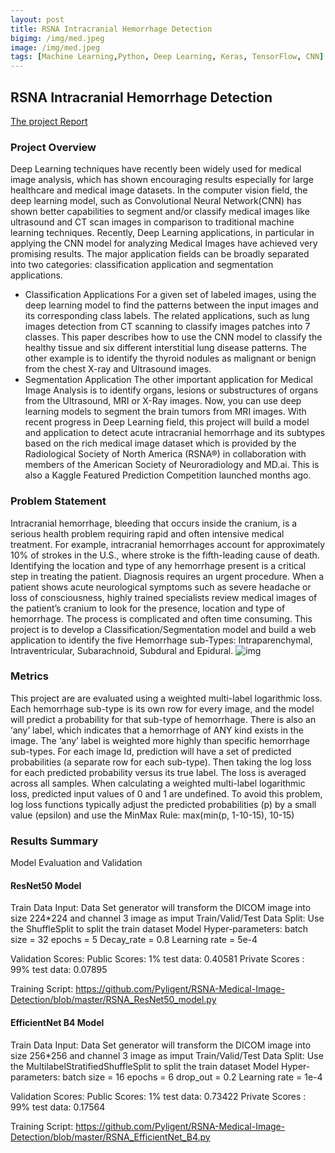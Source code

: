 ```yaml
---
layout: post
title: RSNA Intracranial Hemorrhage Detection
bigimg: /img/med.jpeg
image: /img/med.jpeg
tags: [Machine Learning,Python, Deep Learning, Keras, TensorFlow, CNN]
---
```




## RSNA Intracranial Hemorrhage Detection

[The project Report](https://github.com/Pyligent/RSNA-Medical-Image-Detection/blob/master/Capstone%20Project%20Report_v1.pdf)

### Project Overview

Deep Learning techniques have recently been widely used for medical image analysis, which has shown encouraging results especially for large healthcare and medical image datasets. In the computer vision field, the deep learning model, such as Convolutional Neural Network(CNN) has shown better capabilities to segment and/or classify medical images like ultrasound and CT scan images in comparison to traditional machine learning techniques.
Recently, Deep Learning applications, in particular in applying the CNN model for analyzing Medical Images have achieved very promising results. The major application fields can be broadly separated into two categories: classification application and segmentation applications. 
- Classification Applications 
   For a given set of labeled images, using the deep learning model to find the patterns between the input images and its corresponding class labels. The related applications, such as  lung images detection from CT scanning to classify images patches into 7 classes. This paper describes how to use the CNN model to classify the healthy tissue and six different interstitial lung disease patterns. The other example is to identify the thyroid nodules as malignant or benign from the chest X-ray and Ultrasound images.
- Segmentation Application
  The other important application for Medical Image Analysis is to identify organs, lesions or substructures of organs from the Ultrasound, MRI or X-Ray images. Now, you can use deep learning models to segment the brain tumors from MRI images. 
  With recent progress in Deep Learning field, this project will build a model and application to detect acute intracranial hemorrhage and its subtypes based on the rich medical image dataset which is provided by the Radiological Society of North America (RSNA®) in collaboration with members of the American Society of Neuroradiology and MD.ai. This is also a Kaggle Featured Prediction Competition launched months ago.

### Problem Statement

Intracranial hemorrhage, bleeding that occurs inside the cranium, is a serious health problem requiring rapid and often intensive medical treatment. For example, intracranial hemorrhages account for approximately 10% of strokes in the U.S., where stroke is the fifth-leading cause of death. Identifying the location and type of any hemorrhage present is a critical step in treating the patient. 
Diagnosis requires an urgent procedure. When a patient shows acute neurological symptoms such as severe headache or loss of consciousness, highly trained specialists review medical images of the patient’s cranium to look for the presence, location and type of hemorrhage. The process is complicated and often time consuming.
This project is to develop a Classification/Segmentation model and build a web application to identify the five Hemorrhage sub-Types: Intraparenchymal, Intraventricular, Subarachnoid, Subdural and Epidural.
![img]()


### Metrics

This project are are evaluated using a weighted multi-label logarithmic loss. Each hemorrhage sub-type is its own row for every image, and the model will predict a probability for that sub-type of hemorrhage. There is also an ‘any’ label, which indicates that a hemorrhage of ANY kind exists in the image. The ‘any’ label is weighted more highly than specific hemorrhage sub-types.
For each image Id, prediction will have a set of predicted probabilities (a separate row for each sub-type). Then taking the log loss for each predicted probability versus its true label. The loss is averaged across all samples.
When calculating a weighted multi-label logarithmic loss, predicted input values of 0 and 1 are undefined. To avoid this problem, log loss functions typically adjust the predicted probabilities (p) by a small value (epsilon) and use the MinMax Rule: max(min(p, 1-10-15), 10-15)


### Results Summary

Model Evaluation and Validation

#### ResNet50 Model

Train Data Input: Data Set generator will transform the DICOM image into size 224*224 and channel 3 image as imput
Train/Valid/Test Data Split: Use the ShuffleSplit to split the train dataset
Model Hyper-parameters: 
batch size = 32
epochs = 5
Decay_rate = 0.8
Learning rate = 5e-4


Validation Scores:
Public Scores: 1% test data: 0.40581
Private Scores : 99% test data: 0.07895

Training Script: https://github.com/Pyligent/RSNA-Medical-Image-Detection/blob/master/RSNA_ResNet50_model.py


#### EfficientNet B4 Model

Train Data Input: Data Set generator will transform the DICOM image into size 256*256 and channel 3 image as imput
Train/Valid/Test Data Split: Use the MultilabelStratifiedShuffleSplit to split the train dataset
Model Hyper-parameters: 
batch size = 16
epochs = 6
drop_out = 0.2
Learning rate = 1e-4

Validation Scores:
Public Scores: 1% test data: 0.73422
Private Scores : 99% test data: 0.17564

Training Script: https://github.com/Pyligent/RSNA-Medical-Image-Detection/blob/master/RSNA_EfficientNet_B4.py


